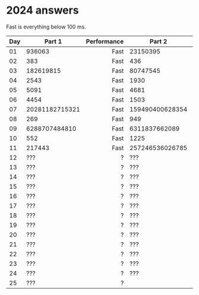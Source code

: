 # 2024 answers
Fast is everything below 100 ms.

| Day | Part 1 | Performance | Part 2 | Performance |
| - | - | -: | - | -: |
| 01 | 936063 | Fast | 23150395 | Fast |
| 02 | 383 | Fast | 436 | Fast |
| 03 | 182619815 | Fast | 80747545 | Fast |
| 04 | 2543 | Fast | 1930 | Fast |
| 05 | 5091 | Fast | 4681 | Fast |
| 06 | 4454 | Fast | 1503 | 1200 ms |
| 07 | 20281182715321 | Fast | 159490400628354 | Fast |
| 08 | 269 | Fast | 949 | Fast |
| 09 | 6288707484810 | Fast | 6311837662089 | 200 ms |
| 10 | 552 | Fast | 1225 | Fast |
| 11 | 217443 | Fast | 257246536026785 | Fast |
| 12 | ??? | ? | ??? | ? |
| 13 | ??? | ? | ??? | ? |
| 14 | ??? | ? | ??? | ? |
| 15 | ??? | ? | ??? | ? |
| 16 | ??? | ? | ??? | ? |
| 17 | ??? | ? | ??? | ? |
| 18 | ??? | ? | ??? | ? |
| 19 | ??? | ? | ??? | ? |
| 20 | ??? | ? | ??? | ? |
| 21 | ??? | ? | ??? | ? |
| 22 | ??? | ? | ??? | ? |
| 23 | ??? | ? | ??? | ? |
| 24 | ??? | ? | ??? | ? |
| 25 | ??? | ? | | |